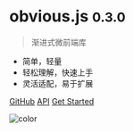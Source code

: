 # <b>obvious.js</b> <small>0.3.0</small>

> 渐进式微前端库

- 简单，轻量
- 轻松理解，快速上手
- 灵活适配，易于扩展

[GitHub](https://github.com/ObviousJs/obvious-core)
[API](#API)
[Get Started](#介绍)

![color](#f0f0f0)